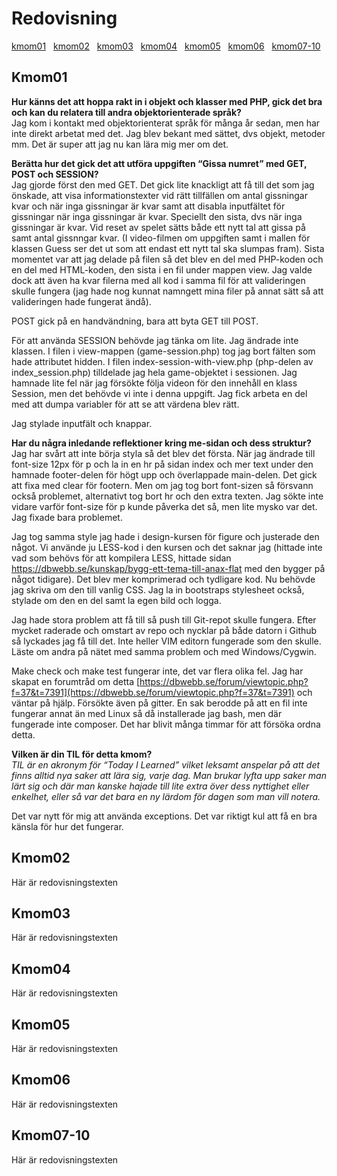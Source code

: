 ---
...
Redovisning
=========================

<a href="#01">kmom01</a>&nbsp;&nbsp;
<a href="#02">kmom02</a>&nbsp;&nbsp;
<a href="#03">kmom03</a>&nbsp;&nbsp;
<a href="#04">kmom04</a>&nbsp;&nbsp;
<a href="#05">kmom05</a>&nbsp;&nbsp;
<a href="#06">kmom06</a>&nbsp;&nbsp;
<a href="#07-10">kmom07-10</a>&nbsp;&nbsp;

<span id="01"></span>Kmom01
-------------------------

**Hur känns det att hoppa rakt in i objekt och klasser med PHP, gick det bra och kan du relatera till andra objektorienterade språk?**  
Jag kom i kontakt med objektorienterat språk för många år sedan, men har inte direkt arbetat med det. Jag blev bekant med sättet, dvs objekt, metoder mm. Det är super att jag nu kan lära mig mer om det.

**Berätta hur det gick det att utföra uppgiften “Gissa numret” med GET, POST och SESSION?**  
Jag gjorde först den med GET. Det gick lite knackligt att få till det som jag önskade, att visa informationstexter vid rätt tillfällen om antal gissningar kvar och när inga gissningar är kvar samt att disabla inputfältet för gissningar när inga gissningar är kvar. Speciellt den sista, dvs när inga gissningar är kvar. Vid reset av spelet sätts både ett nytt tal att gissa på samt antal gissnngar kvar. (I video-filmen om uppgiften samt i mallen för klassen Guess ser det ut som att endast ett nytt tal ska slumpas fram). Sista momentet var att jag delade på filen så det blev en del med PHP-koden och en del med HTML-koden, den sista i en fil under mappen view. Jag valde dock att även ha kvar filerna med all kod i samma fil för att valideringen skulle fungera (jag hade nog kunnat namngett mina filer på annat sätt så att valideringen hade fungerat ändå).

POST gick på en handvändning, bara att byta GET till POST.

För att använda SESSION behövde jag tänka om lite. Jag ändrade inte klassen. I filen i view-mappen (game-session.php) tog jag bort fälten som hade attributet hidden. I filen index-session-with-view.php (php-delen av index_session.php) tilldelade jag hela game-objektet i sessionen. Jag hamnade lite fel när jag försökte följa videon för den innehåll en klass Session, men det behövde vi inte i denna uppgift. Jag fick arbeta en del med att dumpa variabler för att se att värdena blev rätt.

Jag stylade inputfält och knappar.

**Har du några inledande reflektioner kring me-sidan och dess struktur?**  
Jag har svårt att inte börja styla så det blev det första. När jag ändrade till font-size 12px för p och la in en hr på sidan index och mer text under den hamnade footer-delen för högt upp och överlappade main-delen. Det gick att fixa med clear för footern. Men om jag tog bort font-sizen så försvann också problemet, alternativt tog bort hr och den extra texten. Jag sökte inte vidare varför font-size för p kunde påverka det så, men lite mysko var det. Jag fixade bara problemet.

Jag tog samma style jag hade i design-kursen för figure och justerade den något. Vi använde ju LESS-kod i den kursen och det saknar jag (hittade inte vad som behövs för att kompilera LESS, hittade sidan https://dbwebb.se/kunskap/bygg-ett-tema-till-anax-flat med den bygger på något tidigare). Det blev mer komprimerad och tydligare kod. Nu behövde jag skriva om den till vanlig CSS. Jag la in bootstraps stylesheet också, stylade om den en del samt la egen bild och logga.

Jag hade stora problem att få till så push till Git-repot skulle fungera. Efter mycket raderade och omstart av repo och nycklar på både datorn i Github så lyckades jag få till det. Inte heller VIM editorn fungerade som den skulle. Läste om andra på nätet med samma problem och med Windows/Cygwin.

Make check och make test fungerar inte, det var flera olika fel. Jag har skapat en forumtråd om detta [https://dbwebb.se/forum/viewtopic.php?f=37&t=7391](https://dbwebb.se/forum/viewtopic.php?f=37&t=7391) och väntar på hjälp. Försökte även på gitter. En sak berodde på att en fil inte fungerar annat än med Linux så då installerade jag bash, men där fungerade inte composer. Det har blivit många timmar för att försöka ordna detta.

**Vilken är din TIL för detta kmom?**  
*TIL är en akronym för “Today I Learned” vilket leksamt anspelar på att det finns alltid nya saker att lära sig, varje dag. Man brukar lyfta upp saker man lärt sig och där man kanske hajade till lite extra över dess nyttighet eller enkelhet, eller så var det bara en ny lärdom för dagen som man vill notera.*

Det var nytt för mig att använda exceptions. Det var riktigt kul att få en bra känsla för hur det fungerar.



<span id="02"></span>Kmom02
-------------------------

Här är redovisningstexten



<span id="03"></span>Kmom03
-------------------------

Här är redovisningstexten



<span id="04"></span>Kmom04
-------------------------

Här är redovisningstexten



<span id="05"></span>Kmom05
-------------------------

Här är redovisningstexten



<span id="06"></span>Kmom06
-------------------------

Här är redovisningstexten



<span id="07-10"></span>Kmom07-10
-------------------------

Här är redovisningstexten
